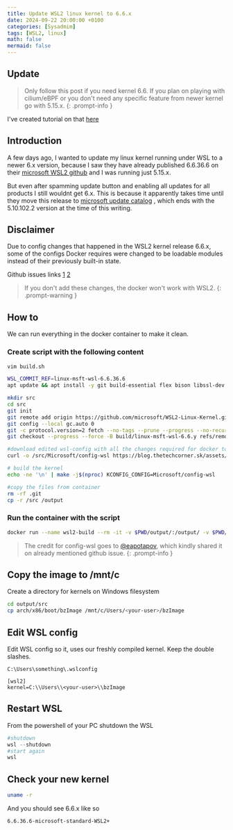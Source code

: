 ```yaml
---
title: Update WSL2 linux kernel to 6.6.x
date: 2024-09-22 20:00:00 +0100
categories: [Sysadmim]
tags: [WSL2, linux]
math: false
mermaid: false
---
```


## Update

> Only follow this post if you need kernel 6.6. If you plan on playing with cilium/eBPF or you don't need any specific feature from newer kernel go with 5.15.x.
{: .prompt-info }

I've created tutorial on that [here](https://blog.thetechcorner.sk/posts/Install-Cilium-under-WSL2-with-minikube/)

## Introduction
A few days ago, I wanted to update my linux kernel running under WSL to a newer 6.x version, because I saw they have already published 6.6.36.6 on their [microsoft WSL2 github](https://github.com/microsoft/WSL2-Linux-Kernel/releases) and I was running just 5.15.x.

But even after spamming update button and enabling all updates for all products I still wouldnt get 6.x. This is because it apparently takes time until they move this release to [microsoft update catalog](https://www.catalog.update.microsoft.com/Search.aspx?q=wsl) , which ends with the 5.10.102.2 version at the time of this writing.


## Disclaimer 
Due to config changes that happened in the WSL2 kernel release 6.6.x, some of the configs Docker requires were changed to be loadable modules instead of their previously built-in state. 

Github issues links [1](https://github.com/microsoft/WSL/issues/11771) [2](https://github.com/microsoft/WSL/issues/11742)

> If you don't add these changes, the docker won't work with WSL2.
{: .prompt-warning }


## How to
We can run everything in the docker container to make it clean.

### Create script with the following content

```bash
vim build.sh
```

```bash
WSL_COMMIT_REF=linux-msft-wsl-6.6.36.6
apt update && apt install -y git build-essential flex bison libssl-dev libelf-dev bc python3 cpio dwarves curl vim

mkdir src 
cd src 
git init
git remote add origin https://github.com/microsoft/WSL2-Linux-Kernel.git
git config --local gc.auto 0
git -c protocol.version=2 fetch --no-tags --prune --progress --no-recurse-submodules --depth=1 origin +${WSL_COMMIT_REF}:refs/remotes/origin/build/linux-msft-wsl-6.6.y
git checkout --progress --force -B build/linux-msft-wsl-6.6.y refs/remotes/origin/build/linux-msft-wsl-6.6.y

#download edited wsl-config with all the changes required for docker to run
curl -o /src/Microsoft/config-wsl https://blog.thetechcorner.sk/assets/text/config-wsl

# build the kernel
echo -ne '\n' | make -j$(nproc) KCONFIG_CONFIG=Microsoft/config-wsl

#copy the files from container
rm -rf .git
cp -r /src /output
```

### Run the container with the script
```bash
docker run --name wsl2-build --rm -it -v $PWD/output/:/output/ -v $PWD/build.sh:/build.sh ubuntu:22.04 bash -c "./build.sh"
```



> The credit for config-wsl goes to [@eapotapov](https://github.com/eapotapov), which kindly shared it on already mentioned github issue.
{: .prompt-info }

## Copy the image to /mnt/c
Create a directory for kernels on Windows filesystem

```bash
cd output/src
cp arch/x86/boot/bzImage /mnt/c/Users/<your-user>/bzImage
```

## Edit WSL config
Edit WSL config so it, uses our freshly compiled kernel. Keep the double slashes.

```
C:\Users\something\.wslconfig
```
```
[wsl2]
kernel=C:\\Users\\<your-user>\\bzImage
```

## Restart WSL
From the powershell of your PC shutdown the WSL
```powershell
#shutdown
wsl --shutdown
#start again
wsl
```

## Check your new kernel
```bash
uname -r
```
And you should see 6.6.x like so

```bash
6.6.36.6-microsoft-standard-WSL2+
```
